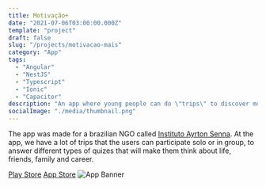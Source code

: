 ```yaml
---
title: Motivação+
date: "2021-07-06T03:00:00.000Z"
template: "project"
draft: false
slug: "/projects/motivacao-mais"
category: "App"
tags:
  - "Angular"
  - "NestJS"
  - "Typescript"
  - "Ionic"
  - "Capacitor"
description: "An app where young people can do \"trips\" to discover more about themselves."
socialImage: "./media/thumbnail.png"
---
```


The app was made for a brazilian NGO called [Instituto Ayrton Senna](https://institutoayrtonsenna.org.br/). At the app, we have a lot of trips that the users can participate solo or in group, to answer different types of quizes that will make them think about life, friends, family and career.

[Play Store](https://play.google.com/store/apps/details?id=com.liga.motivacao.ias)
[App Store](https://apps.apple.com/br/app/motiva%C3%A7%C3%A3o/id1573251516)
![App Banner](/media/banner.webp)
